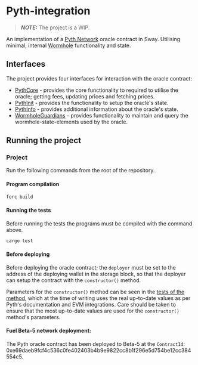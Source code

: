 # Pyth-integration

> **_NOTE:_** The project is a WIP.

An implementation of a [Pyth Network](https://pyth.network/) oracle contract in Sway. Utilising minimal, internal [Wormhole](https://docs.wormhole.com/wormhole/) functionality and state.

## Interfaces

The project provides four interfaces for interaction with the oracle contract:

- [PythCore](./pyth-interface/src/interface.sw#L20) - provides the core functionality to required to utilise the oracle; getting fees, updating prices and fetching prices.
- [PythInit](./pyth-interface/src/interface.sw#L250) - provides the functionality to setup the oracle's state.
- [PythInfo](./pyth-interface/src/interface.sw#L255) - provides additional information about the oracle's state.
- [WormholeGuardians](./pyth-interface/src/interface.sw#L283) - provides functionality to maintain and query the wormhole-state-elements used by the oracle.

## Running the project

### Project

Run the following commands from the root of the repository.

#### Program compilation

```bash
forc build
```

#### Running the tests

Before running the tests the programs must be compiled with the command above.

```bash
cargo test
```

#### Before deploying

Before deploying the oracle contract; the `deployer` must be set to the address of the deploying wallet in the storage block, so that the deployer can setup the contract with the `constructor()` method.

Parameters for the `constructor()` method can be seen in the [tests of the method](./tests/functions/pyth_init/constructor.rs#L28), which at the time of writing uses the real up-to-date values as per Pyth's documentation and EVM integrations. Care should be taken to ensure that the most up-to-date values are used for the `constructor()` method's parameters.

#### Fuel Beta-5 network deployment:
The Pyth oracle contract has been deployed to Beta-5 at the `ContractId`: 0xe69daeb9fcf4c536c0fe402403b4b9e9822cc8b1f296e5d754be12cc384554c5.
